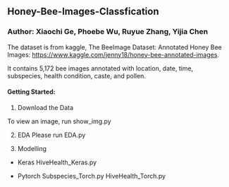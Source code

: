 ## Honey-Bee-Images-Classfication
### Author: Xiaochi Ge, Phoebe Wu, Ruyue Zhang, Yijia Chen

The dataset is from kaggle, The BeeImage Dataset: Annotated Honey Bee Images: https://www.kaggle.com/jenny18/honey-bee-annotated-images.

It contains 5,172 bee images annotated with location, date, time, subspecies, health condition, caste, and pollen.

#### Getting Started:
1. Download the Data

 To view an image, run show_img.py
 
2. EDA
Please run EDA.py

3. Modelling
  - Keras
    HiveHealth_Keras.py

  - Pytorch
    Subspecies_Torch.py
    HiveHealth_Torch.py
    
